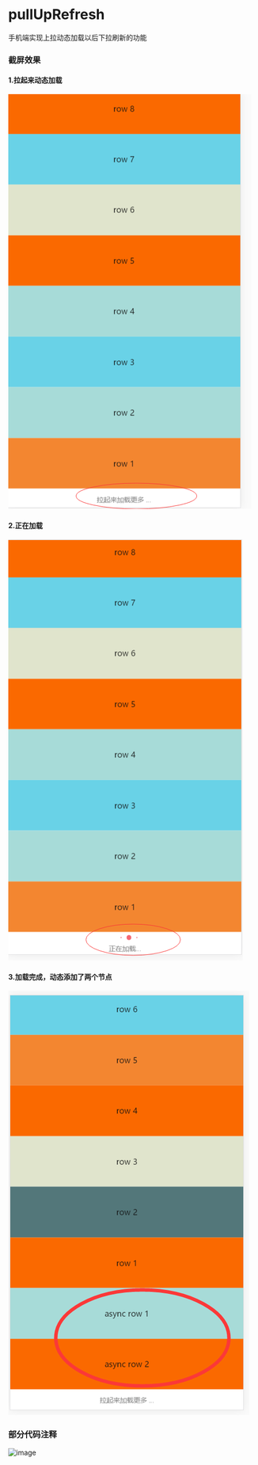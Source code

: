 # pullUpRefresh
手机端实现上拉动态加载以后下拉刷新的功能

### 截屏效果

#### 1.拉起来动态加载
![image](https://github.com/say-hello-user/pullUpRefresh/blob/master/img/1.png)


#### 2.正在加载
![image](https://github.com/say-hello-user/pullUpRefresh/blob/master/img/2.png)

#### 3.加载完成，动态添加了两个节点
![image](https://github.com/say-hello-user/pullUpRefresh/blob/master/img/3.png)

### 部分代码注释

![image](https://github.com/say-hello-user/pullUpRefresh/blob/master/img/4.png)

